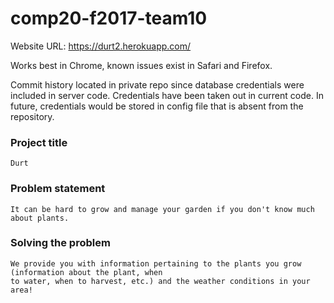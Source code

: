 # comp20-f2017-team10

Website URL: https://durt2.herokuapp.com/

Works best in Chrome, known issues exist in Safari and Firefox.

Commit history located in private repo since database credentials were included in server code. 
Credentials have been taken out in current code. In future, credentials would be stored in config file 
  that is absent from the repository. 

### Project title
	Durt

### Problem statement
	It can be hard to grow and manage your garden if you don't know much about plants.

### Solving the problem
	We provide you with information pertaining to the plants you grow (information about the plant, when 
	to water, when to harvest, etc.) and the weather conditions in your area!
